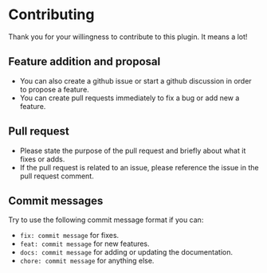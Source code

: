 # Contributing

Thank you for your willingness to contribute to this plugin. It means a lot!

## Feature addition and proposal

- You can also create a github issue or start a github discussion in order to propose a feature.
- You can create pull requests immediately to fix a bug or add new a feature.

## Pull request

- Please state the purpose of the pull request and briefly about what it fixes or adds.
- If the pull request is related to an issue, please reference the issue in the pull request comment.

## Commit messages

Try to use the following commit message format if you can:

- `fix: commit message` for fixes.
- `feat: commit message` for new features.
- `docs: commit message` for adding or updating the documentation.
- `chore: commit message` for anything else.
